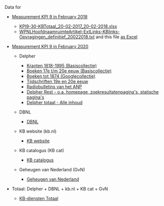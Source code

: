 Data for 

* [Measurement KPI 9 in February 2018](https://nl.wikipedia.org/wiki/Wikipedia:GLAM/Koninklijke_Bibliotheek_en_Nationaal_Archief/Resultaten/KPIs/KPI9/KPI9_KB_20-02-2018)
  * [KPI9-30-KBTotaal_20-02-2017_20-02-2018.xlsx](KPI9-30-KBTotaal_20-02-2017_20-02-2018.xlsx)
  * [WPNLHoofdnaamruimteArtikel-ExtLinks-KBlinks-Opvragingen_definitief_20022018.txt](WPNLHoofdnaamruimteArtikel-ExtLinks-KBlinks-Opvragingen_definitief_20022018.txt) and this file [as Excel](WPNLHoofdnaamruimteArtikel-ExtLinks-KBlinks-Opvragingen_definitief_20022018.xlsx)

* [Measurement KPI 9 in February 2020](https://nl.wikipedia.org/wiki/Wikipedia:GLAM/Koninklijke_Bibliotheek_en_Nationaal_Archief/Resultaten/KPIs/KPI9/KPI9_KB_05-02-2020)
  * Delpher 
    * [Kranten 1618-1995 (Basiscollectie)](KPI9-02-DelpherKrantenBasis_21-02-2018_05-02-2020.xlsx)
    * [Boeken 17e t/m 20e eeuw (Basiscollectie)](KPI9-03-DelpherBoekenBasis_21-02-2018_05-02-2020.xlsx)
    * [Boeken tot 1874 (Googlecollectie)](KPI9-04-DelpherBoekenGoogle_21-02-2018_05-02-2020.xlsx)
    * [Tijdschriften 19e en 20e eeuw](KPI9-05-DelpherTijdschriften_21-02-2018_05-02-2020.xlsx)
    * [Radiobulletins van het ANP](KPI9-06-DelpherANP_21-02-2018_05-02-2020.xlsx)
    * [Delpher Rest - o.a. homepage, zoekresultatenpagina's, statische pagina's](KPI9-07-DelpherOverig_21-02-2018_05-02-2020.xlsx)
    * [Delpher totaal - Alle inhoud](KPI9-08-DelpherTotaal_21-02-2018_05-02-2020.xlsx)

  * DBNL
    * [DBNL](KPI9-09-DBNL_21-02-2018_05-02-2020.xlsx)

  * KB website (kb.nl)
    * [KB website](KPI9-10-KBwebsite_21-02-2018_05-02-2020.xlsx)
    
  * KB catalogus (KB cat)
    * [KB catalogus](KPI9-12-KBcat_21-02-2018_05-02-2020.xlsx)   

  * Geheugen van Nederland (GvN)
    * [Geheugen van Nederland](KPI9-11-GvN_21-02-2018_05-02-2020.xlsx)  

* Totaal: Delpher + DBNL + kb.nl + KB cat + GvN
    * [KB-diensten Totaal](KPI9-01-VijfGrootsteDienstenTotaal_21-02-2018_05-02-2020.xlsx)



